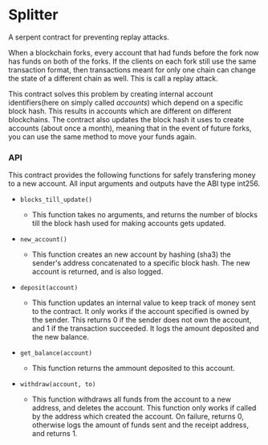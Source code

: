 # Splitter
A serpent contract for preventing replay attacks.

When a blockchain forks, every account that had funds before the fork now has funds on both of the forks. If the clients on each fork still use the same transaction format, then transactions meant for only one chain can change the state of a different chain as well. This is call a replay attack.

This contract solves this problem by creating internal account identifiers(here on simply called *accounts*) which depend on a specific block hash. This results in accounts which are different on different blockchains. The contract also updates the block hash it uses to create accounts (about once a month), meaning that in the event of future forks, you can use the same method to move your funds again.

### API
This contract provides the following functions for safely transfering money to a new account. All input arguments and outputs have the ABI type int256.

* `blocks_till_update()`
  * This function takes no arguments, and returns the number of blocks till the block hash used for making accounts gets updated.

* `new_account()`
  * This function creates an new account by hashing (sha3) the sender's address concatenated to a specific block hash. The new account is returned, and is also logged.

* `deposit(account)`
  * This function updates an internal value to keep track of money sent to the contract. It only works if the account specified is owned by the sender. This returns 0 if the sender does not own the account, and 1 if the transaction succeeded. It logs the amount deposited and the new balance.

* `get_balance(account)`
  * This function returns the ammount deposited to this account.

* `withdraw(account, to)`
  * This function withdraws all funds from the account to a new address, and deletes the account. This function only works if called by the address which created the account. On failure, returns 0, otherwise logs the amount of funds sent and the receipt address, and returns 1.
